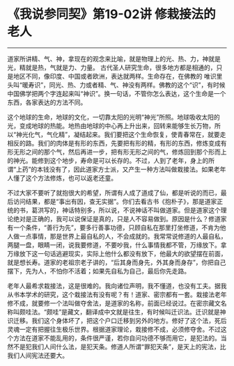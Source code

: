 # 《我说参同契》第19-02讲 修栽接法的老人

------

道家所讲精、气、神，拿现在的观念来比喻，就是物理上的光、热、力，神就是光，精就是热，气就是力、力量。 古代圣人研究生命，很多地方都是相通的，只是地区不同，像印度、中国或者欧洲，表达就两样。生命存在，在佛教的 唯识里头叫“暖寿识”，同光、热、力或者精、气、神没有两样。佛教的这个“识”，有时候中国佛学把两个字连起来叫“神识”。换一句话，不管你怎么表达，这个生命是一个东西，各家表达的方法不同。

这个地球的生命，地球的文化，一切靠太阳的光明“神光”所照。地球吸收太阳的光，变成地球的热能。地热由地球的中心再上升出来，回转来能够生长万物，所以“神光化气，气化精”，凝结起来。我们要把这个生命恢复，使青春常在，就要走相反的路。我们的肉体是有形的东西，先要把有形的精，有形的东西，修炼变成有形无形之间的那个气，然后再进一步，把有形无形之间的气，修炼回到那个形而上的神光。能修到这个地步，寿命是可以长存的。不过，人到了老年，身上的所谓“上药”的本钱没有了，因此道家方士派，又产生一种方法叫做栽接法。如果老年人懂了这个方法修炼，也可以返老还童。

不过大家不要听了就抱很大的希望，所谓有人成了道成了仙，都是听说的而已，最后访问结果，都是“事出有因，查无实据”。你们去看古书《抱朴子》，那是道家正统的书，葛洪写的，神话特别多，所以说，不说神话不叫做道家。但是道家这个理论绝对是正确的，我可以说保证是真的，只是人不容易做到。原因是什么？修道家有一个条件，“善行为先”，要多行善事功德，只顾自私在那里打坐修道，不肯为他人做一点事情，那是世界上最自私的人，不会成就的。我常常说修道的人最自私，两腿一盘，眼睛一闭，说我要修道，不要吵我，什么事情我都不管，万缘放下。拿万缘放下这一句话逃避现实，实际上他什么都没有放下，他最大的欲望摆在前面，就是想长寿。道家的老祖宗老子讲的，“后其身而身先，外其身而身存”，你把自己摆下，先为人，不怕你不活着；如果先自私为自己，最后你先走路。

老年人最希求栽接法，这是很难的。我向诸位声明，我不懂道，也没有工夫。据我从书本学术的研究，这个栽接法有没有呢？有！道家、密宗都有一套。栽接法老年修不成，就要修一个法叫做夺舍法，是道家的名称，前面已经说过。在密宗藏文名称叫颇哇法。“颇哇”是藏文，翻译成中文就是往生，有时候叫迁识法。迁识就是神识迁移。我们这个身体坏了，把这个户口迁移到另外的地方。修好了这个法，死后灵魂一定有把握往生极乐世界。根据道家理论，栽接修不成，必须修夺舍。不过这个方法在道家不能乱用的，条件很严谨，若你自问功德不够而用它，是犯法的。当然不是犯我们人间什么法，是犯天条。修道人所谓“罪犯天条”，是天上的宪法，比我们人间宪法还要大。